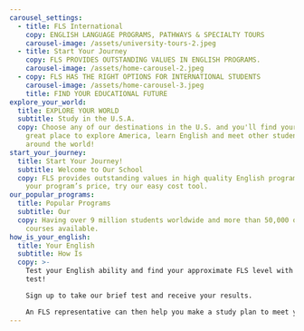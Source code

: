```yaml
---
carousel_settings:
  - title: FLS International
    copy: ENGLISH LANGUAGE PROGRAMS, PATHWAYS & SPECIALTY TOURS
    carousel-image: /assets/university-tours-2.jpeg
  - title: Start Your Journey
    copy: FLS PROVIDES OUTSTANDING VALUES IN ENGLISH PROGRAMS.
    carousel-image: /assets/home-carousel-2.jpeg
  - copy: FLS HAS THE RIGHT OPTIONS FOR INTERNATIONAL STUDENTS
    carousel-image: /assets/home-carousel-3.jpeg
    title: FIND YOUR EDUCATIONAL FUTURE
explore_your_world:
  title: EXPLORE YOUR WORLD
  subtitle: Study in the U.S.A.
  copy: Choose any of our destinations in the U.S. and you'll find yourself in a
    great place to explore America, learn English and meet other students from
    around the world!
start_your_journey:
  title: Start Your Journey!
  subtitle: Welcome to Our School
  copy: FLS provides outstanding values in high quality English programs. To find
    your program’s price, try our easy cost tool.
our_popular_programs:
  title: Popular Programs
  subtitle: Our
  copy: Having over 9 million students worldwide and more than 50,000 online
    courses available.
how_is_your_english:
  title: Your English
  subtitle: How Is
  copy: >-
    Test your English ability and find your approximate FLS level with our FREE
    test!

    Sign up to take our brief test and receive your results.

    An FLS representative can then help you make a study plan to meet your goals.
---
```

